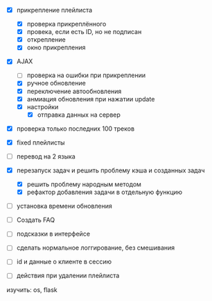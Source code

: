 
- [x] прикрепление плейлиста
    - [x] проверка прикреплённого
    - [x] провека, если есть ID, но не подписан
    - [x] открепление
    - [x] окно прикрепления

- [x] AJAX
    - [ ] проверка на ошибки при прикреплении
    - [x] ручное обновление
    - [x] переключение автообновления
    - [x] анмиация обновления при нажатии update
    - [x] настройки
        - [x] отправка данных на сервер

- [x] проверка только последних 100 треков
- [x] fixed плейлисты

- [ ] перевод на 2 языка

- [x] перезапуск задач и решить проблему кэша и созданных задач
    - [x] решить проблему народным методом
    - [x] рефактор добавления задачи в отдельную функцию

- [ ] установка времени обновления


- [ ] Создать FAQ
- [ ] подсказки в интерфейсе
- [ ] сделать нормальное логгирование, без смешивания 
- [ ] id и данные о клиенте в сессию
- [ ] действия при удалении плейлиста



изучить: os, flask